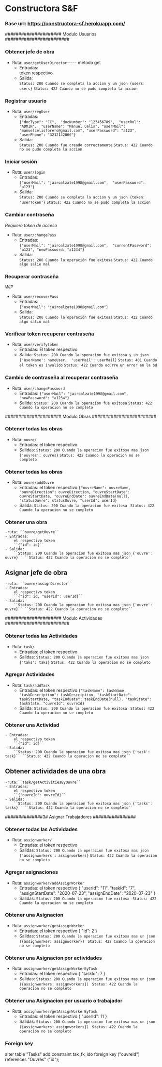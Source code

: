 # Constructora S&F

### Base url: https://constructora-sf.herokuapp.com/

##################### Modulo Usuarios ########################

### Obtener jefe de obra

- Ruta: ``user/getUserDirector``----- metodo get
    - Entradas:  
    token respectivo
    - Salida:  
        ``Status: 200 Cuando se completa la accion y un json {users: users}`` ``Status: 422 Cuando no se pudo completa la accion``


### Registrar usuario
- Ruta: ``user/regUser``
    - Entradas:  
         ``{"docType": "CC", 
            "docNumber": "123456789", 
            "userRol": "ADMIN", 
            "userName": "Manuel Celis",
            "userMail": "manuelcelisforero@gmail.com",
            "userPassword": "a123",
            "userPhone": "3212142066"}``
    - Salida:  
        ``Status: 200 Cuando fue creado correctamente`` ``Status: 422 Cuando no se pudo completa la accion``  
    
### Iniciar sesión
- Ruta: ``user/login``
    - Entradas:  
         ``{"userMail": "jairoalzate1998@gmail.com", 
            "userPassword": "a123"}``
    - Salida:  
        ``Status: 200 Cuando se completa la accion y un json {token: 'userToken'}`` ``Status: 422 Cuando no se pudo completa la accion``  
    
### Cambiar contraseña

*Requiere token de acceso*
- Ruta: ``user/changePass``
    - Entradas:  
         ``{"userMail": "jairoalzate1998@gmail.com", 
            "currentPassword": "a123",
            "newPassword: "a1234"}``
    - Salida:  
        ``Status: 200 Cuando la operación fue exitosa`` ``Status: 422 Cuando algo salio mal``
    
### Recuperar contraseña

*WIP*
- Ruta: ``user/recoverPass``
    - Entradas:  
         ``{"userMail": "jairoalzate1998@gmail.com"}``
    - Salida:  
        ``Status: 200 Cuando la operación fue exitosa`` ``Status: 422 Cuando algo salio mal``    

### Verificar token recuperar contraseña

- Ruta: ``user/verifytoken``
    - Entradas:
        El token respectivo
    - Salida:
        ``Status: 200 Cuando la operación fue exitosa y un json {'userName': nameUser,  'userMail': userMail}`` ``Status: 401 Cuando el token es invalido`` ``Status: 422 Cuando ocurre un error en la bd``
    
### Cambio de contraseña al recuperar contraseña

- Ruta: ``user/changePassword``
    - Entradas: 
        ``{"userMail": "jairoalzate1998@gmail.com", "newPassword": "a1234"}``
    - Salida:
        ``Status: 200 Cuando la operacion fue exitosa`` ``Status: 422 Cuando la operacion no se completo``

##################### Modulo Obras ########################

### Obtener todas las obras

- Ruta: ``ouvre/``
    - Entradas: 
        el token respectivo
    - Salidas:
         ``Status: 200 Cuando la operacion fue exitosa mas json {'ouvres': ouvres}`` ``Status: 422 Cuando la operacion no se completo``

### Obtener todas las obras

- Ruta: ``ouvre/addOuvre``
    - Entradas:
        el token respectivo
        ``{"ouvreName": ouvreName, "ouvreDirection": ouvreDirection, "ouvreStartDate": ouvreStartDate, "ouvreEndDate": ouvreEndDate(null), "statusOuvre": statusOuvre, "userId": userId}``
    - Salida: 
        ``Status: 200 Cuando la operacion fue exitosa `` ``Status: 422 Cuando la operacion no se completo``

### Obtener una obra
    -ruta: ``ouvre/getOuvre``
    - Entradas:
        el respectivo token
        ``{"id": id}``
    - Salida: 
        ``Status: 200 Cuando la operacion fue exitosa mas json {'ouvre': ouvre}`` ``Status: 422 Cuando la operacion no se completo``

## Asignar jefe de obra

    -ruta: ``ouvre/assignDirector``
    - Entradas:
        el respectivo token
        ``{"id": id, "userId": userId}``
    - Salida: 
        ``Status: 200 Cuando la operacion fue exitosa mas json {'ouvre': ouvre}`` ``Status: 422 Cuando la operacion no se completo``

##################### Modulo Actividades ########################

### Obtener todas las Actividades

- Ruta: ``task/``
    - Entradas: 
        el token respectivo
    - Salidas:
         ``Status: 200 Cuando la operacion fue exitosa mas json {'taks': taks}`` ``Status: 422 Cuando la operacion no se completo``

### Agregar Actividades

- Ruta: ``task/addTask``
    - Entradas:
        el token respectivo
        ``{"taskName": taskName, "taskDescription": taskDescription, "taskStartDate": taskStartDate, "taskEndDate": taskEndDate(null), "taskState": taskState, "ouvreId": ouvreId}``
    - Salida: 
        ``Status: 200 Cuando la operacion fue exitosa `` ``Status: 422 Cuando la operacion no se completo``

### Obtener una Actividad

    - Entradas:
        el respectivo token
        ``{"id": id}``
    - Salida: 
        ``Status: 200 Cuando la operacion fue exitosa mas json {'task': task}`` ``Status: 422 Cuando la operacion no se completo``

## Obtener actividades de una obra
    -ruta:``task/getActivitiesByOuvre``
    - Entradas:
        el respectivo token
        ``{"ouvreId": ouvreId}``
    - Salida: 
        ``Status: 200 Cuando la operacion fue exitosa mas json {'tasks': tasks}`` ``Status: 422 Cuando la operacion no se completo``


##############3# Asignar Trabajadores ################

### Obtener todas las Actividades

- Ruta: ``assignworker/``
    - Entradas: 
        el token respectivo
    - Salidas:
         ``Status: 200 Cuando la operacion fue exitosa mas json {'assignworkers': assignworkers}`` ``Status: 422 Cuando la operacion no se completo``

### Agregar asignaciones

- Ruta: ``assignworker/addAssignWorker``
    - Entradas: 
        el token respectivo
        {
            "userId": "11",
            "taskId": "7",
            "assignStartDate": "2020-07-23",
            "assignEndDate": "2020-07-23"
        }
    - Salidas:
         ``Status: 200 Cuando la operacion fue exitosa `` ``Status: 422 Cuando la operacion no se completo``

### Obtener una Asignacion

- Ruta: ``assignworker/getAssignWorker``
    - Entradas: 
        el token respectivo
        {
            "id": 2
        }
    - Salidas:
         ``Status: 200 Cuando la operacion fue exitosa mas un json ({assignworker: assignworker}) `` ``Status: 422 Cuando la operacion no se completo``

### Obtener una Asignacion por actividades

- Ruta: ``assignworker/getAssignWorkerByTask``
    - Entradas: 
        el token respectivo
        {
            "taskId": 7
        }
    - Salidas:
         ``Status: 200 Cuando la operacion fue exitosa mas un json ({assignworkers: assignworkers}) `` ``Status: 422 Cuando la operacion no se completo``

### Obtener una Asignacion por usuario o trabajador

- Ruta: ``assignworker/getAssignWorkerByTask``
    - Entradas: 
        el token respectivo
        {
            "userId": 11
        }
    - Salidas:
         ``Status: 200 Cuando la operacion fue exitosa mas un json ({assignworkers: assignworkers}) `` ``Status: 422 Cuando la operacion no se completo``














### Foreign key ###

alter table "Tasks"
  add constraint tak_fk_ido
  foreign key ("ouvreId")
  references "Ouvres" ("id");
